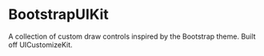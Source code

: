 BootstrapUIKit
==============

A collection of custom draw controls inspired by the Bootstrap theme. Built off UICustomizeKit.
